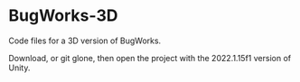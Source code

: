 # BugWorks-3D

Code files for a 3D version of BugWorks.

Download, or git glone, then open the project with the 2022.1.15f1 version of Unity.
